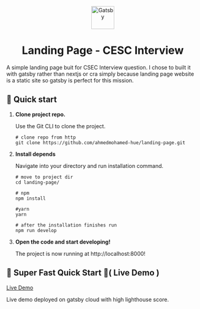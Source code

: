 
<p align="center">
  <a href="https://www.gatsbyjs.com/?utm_source=starter&utm_medium=readme&utm_campaign=minimal-starter">
    <img alt="Gatsby" src="https://www.gatsbyjs.com/Gatsby-Monogram.svg" width="60" />
  </a>
</p>
<h1 align="center">
  Landing Page - CESC Interview
</h1>
A simple landing page buit for CSEC Interview question. I chose to built it with gatsby rather than nextjs or cra simply because landing page website is a static site so gatsby is perfect for this mission.

## 🚀 Quick start

1.  **Clone project repo.**

    Use the Git CLI to clone the project.

    ```shell
    # clone repo from http
    git clone https://github.com/ahmedmohamed-hue/landing-page.git
    ```

2.  **Install depends**

    Navigate into your directory and run installation command.

    ```shell
    # move to project dir
    cd landing-page/
    
    # npm
    npm install
    
	#yarn
	yarn
	 
	# after the installation finishes run
	npm run develop 
    ```

3.  **Open the code and start developing!**

    The project is now running at http://localhost:8000!


## 🚀 Super Fast Quick Start 🚀( Live Demo )

[Live Demo ](https://landingpageproduction.gatsbyjs.io/)

Live demo deployed on gatsby cloud with high lighthouse score.

